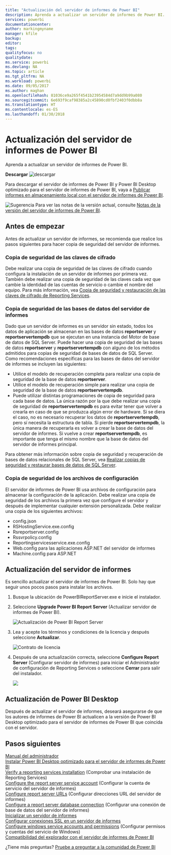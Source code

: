 ```yaml
---
title: "Actualización del servidor de informes de Power BI"
description: Aprenda a actualizar un servidor de informes de Power BI.
services: powerbi
documentationcenter: 
author: markingmyname
manager: kfile
backup: 
editor: 
tags: 
qualityfocus: no
qualitydate: 
ms.service: powerbi
ms.devlang: NA
ms.topic: article
ms.tgt_pltfrm: NA
ms.workload: powerbi
ms.date: 09/05/2017
ms.author: maghan
ms.openlocfilehash: 81036ce9a265f4541b23954584d7a9dd9b99a080
ms.sourcegitcommit: 6e693f9caf98385a2c45890cd0fbf2403f0dbb8a
ms.translationtype: HT
ms.contentlocale: es-ES
ms.lasthandoff: 01/30/2018
---
```

# <a name="upgrade-power-bi-report-server"></a>Actualización del servidor de informes de Power BI
Aprenda a actualizar un servidor de informes de Power BI.

 **Descargar** ![descargar](media/upgrade/download.png "descargar")

Para descargar el servidor de informes de Power BI y Power BI Desktop optimizado para el servidor de informes de Power BI, vaya a [Publicar informes en almacenamiento local con el servidor de informes de Power BI](https://powerbi.microsoft.com/report-server/).

![Sugerencia](media/upgrade/fyi-tip.png "tip") Para ver las notas de la versión actual, consulte [Notas de la versión del servidor de informes de Power BI](release-notes.md).

## <a name="before-you-begin"></a>Antes de empezar
Antes de actualizar un servidor de informes, se recomienda que realice los pasos siguientes para hacer copia de seguridad del servidor de informes.

### <a name="backing-up-the-encryption-keys"></a>Copia de seguridad de las claves de cifrado
Debe realizar una copia de seguridad de las claves de cifrado cuando configura la instalación de un servidor de informes por primera vez. También debe realizar una copia de seguridad de las claves cada vez que cambie la identidad de las cuentas de servicio o cambie el nombre del equipo. Para más información, vea [Copia de seguridad y restauración de las claves de cifrado de Reporting Services](https://docs.microsoft.com/sql/reporting-services/install-windows/ssrs-encryption-keys-back-up-and-restore-encryption-keys).

### <a name="backing-up-the-report-server-databases"></a>Copia de seguridad de las bases de datos del servidor de informes
Dado que un servidor de informes es un servidor sin estado, todos los datos de aplicación se almacenan en las bases de datos **reportserver** y **reportservertempdb** que se ejecutan en una instancia del Motor de base de datos de SQL Server. Puede hacer una copia de seguridad de las bases de datos **reportserver** y **reportservertempdb** con alguno de los métodos admitidos para copias de seguridad de bases de datos de SQL Server. Como recomendaciones específicas para las bases de datos del servidor de informes se incluyen las siguientes:

* Utilice el modelo de recuperación completa para realizar una copia de seguridad de la base de datos **reportserver**.
* Utilice el modelo de recuperación simple para realizar una copia de seguridad de la base de datos **reportservertempdb**.
* Puede utilizar distintas programaciones de copia de seguridad para cada base de datos. La única razón por la que debe realizar una copia de seguridad de **reportservertempdb** es para evitar tener que volver a crearla en caso de que se produzca algún error de hardware. Si se diera el caso, no es necesario recuperar los datos de **reportservertempdb**, pero sí necesita la estructura de tabla. Si pierde **reportservertempdb**, la única manera de recuperarla es volver a crear la base de datos del servidor de informes. Si vuelve a crear **reportservertempdb**, es importante que tenga el mismo nombre que la base de datos del servidor de informes principal.

Para obtener más información sobre copia de seguridad y recuperación de bases de datos relacionales de SQL Server, vea [Realizar copias de seguridad y restaurar bases de datos de SQL Server](https://docs.microsoft.com/sql/relational-databases/backup-restore/back-up-and-restore-of-sql-server-databases).

### <a name="backing-up-the-configuration-files"></a>Copia de seguridad de los archivos de configuración
El servidor de informes de Power BI usa archivos de configuración para almacenar la configuración de la aplicación. Debe realizar una copia de seguridad de los archivos la primera vez que configure el servidor y después de implementar cualquier extensión personalizada. Debe realizar una copia de los siguientes archivos:

* config.json
* RSHostingService.exe.config
* Rsreportserver.config
* Rssvrpolicy.config
* Reportingservicesservice.exe.config
* Web.config para las aplicaciones ASP.NET del servidor de informes
* Machine.config para ASP.NET

## <a name="upgrade-the-report-server"></a>Actualización del servidor de informes
Es sencillo actualizar el servidor de informes de Power BI. Solo hay que seguir unos pocos pasos para instalar los archivos.

1. Busque la ubicación de PowerBIReportServer.exe e inicie el instalador.
2. Seleccione **Upgrade Power BI Report Server** (Actualizar servidor de informes de Power BI).
   
    ![](media/upgrade/reportserver-upgrade1.png "Actualización de Power BI Report Server")
3. Lea y acepte los términos y condiciones de la licencia y después seleccione **Actualizar**.
   
    ![](media/upgrade/reportserver-upgrade-eula.png "Contrato de licencia")
4. Después de una actualización correcta, seleccione **Configure Report Server** (Configurar servidor de informes) para iniciar el Administrador de configuración de Reporting Services o seleccione **Cerrar** para salir del instalador.
   
    ![](media/upgrade/reportserver-upgrade-configure.png)

## <a name="upgrade-power-bi-desktop"></a>Actualización de Power BI Desktop
Después de actualizar el servidor de informes, deseará asegurarse de que los autores de informes de Power BI actualicen a la versión de Power BI Desktop optimizado para el servidor de informes de Power BI que coincida con el servidor.

## <a name="next-steps"></a>Pasos siguientes
[Manual del administrador](admin-handbook-overview.md)  
[Instalar Power BI Desktop optimizado para el servidor de informes de Power BI](install-powerbi-desktop.md)  
[Verify a reporting services installation](https://docs.microsoft.com/sql/reporting-services/install-windows/verify-a-reporting-services-installation) (Comprobar una instalación de Reporting Services)  
[Configure the report server service account](https://docs.microsoft.com/sql/reporting-services/install-windows/configure-the-report-server-service-account-ssrs-configuration-manager) (Configurar la cuenta de servicio del servidor de informes)  
[Configure report server URLs](https://docs.microsoft.com/sql/reporting-services/install-windows/configure-report-server-urls-ssrs-configuration-manager) (Configurar direcciones URL del servidor de informes)  
[Configure a report server database connection](https://docs.microsoft.com/sql/reporting-services/install-windows/configure-a-report-server-database-connection-ssrs-configuration-manager) (Configurar una conexión de base de datos del servidor de informes)  
[Inicializar un servidor de informes](https://docs.microsoft.com/sql/reporting-services/install-windows/ssrs-encryption-keys-initialize-a-report-server)  
[Configurar conexiones SSL en un servidor de informes](https://docs.microsoft.com/sql/reporting-services/security/configure-ssl-connections-on-a-native-mode-report-server)  
[Configure windows service accounts and permissions](https://docs.microsoft.com/sql/database-engine/configure-windows/configure-windows-service-accounts-and-permissions) (Configurar permisos y cuentas del servicio de Windows)  
[Compatibilidad del explorador con el servidor de informes de Power BI](browser-support.md)

¿Tiene más preguntas? [Pruebe a preguntar a la comunidad de Power BI](https://community.powerbi.com/)

